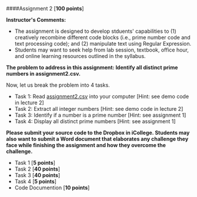 ####Assignment 2 [**100 points**]

**Instructor's Comments:** 

+ The assignment is designed to develop stduents' capabilities to (1) creatively recombine different code blocks (i.e., prime number code and text processing code); and (2) manipulate text using Regular Expression.
+ Students may want to seek help from lab session, textbook, office hour, and online learning resources outlined in the syllabus.



**The problem to address in this assignment: Identify all distinct prime numbers in assignment2.csv.**

Now, let us break the problem into 4 tasks.
+ Task 1: Read [assignment2.csv]() into your computer  [Hint: see demo code in lecture 2]
+ Task 2: Extract all integer numbers [Hint: see demo code in lecture 2]
+ Task 3: Identify if a number is a prime number [Hint: see assignment 1]
+ Task 4: Display all distinct prime numbers [Hint: see assignment 1]

**Please submit your source code to the Dropbox in iCollege. Students may also want to submit a Word document that elaborates any challenge they face while finishing the assignment and how they overcome the challenge.**

+ Task 1 [**5 points**]
+ Task 2 [**40 points**]
+ Task 3 [**40 points**]
+ Task 4 [**5 points**]
+ Code Documention [**10 points**]

